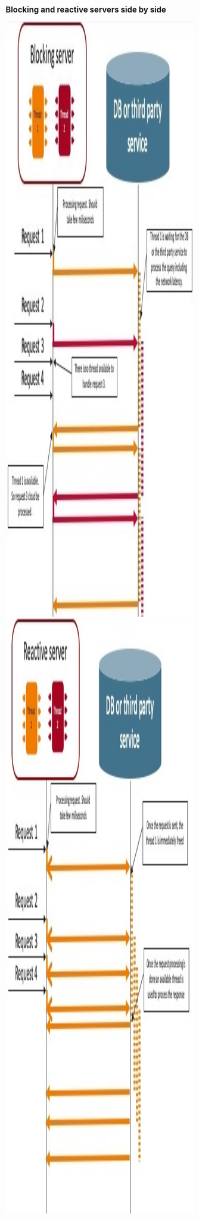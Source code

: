 ## Blocking and reactive servers side by side

<img src="lib/images/blocking-server.jpg" style="height: 40vh; margin-right: 5vh"/>
<img src="lib/images/reactive-server.jpg" style="height: 40vh"/>

